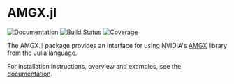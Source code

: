 # AMGX.jl 

[![Documentation](https://img.shields.io/badge/docs-stable-blue.svg)](https://JuliaComputing.github.io/AMGX.jl/stable)
[![Build Status](https://github.com/JuliaComputing/AMGX.jl/workflows/CI/badge.svg)](https://github.com/JuliaComputing/AMGX.jl/actions)
[![Coverage](https://codecov.io/gh/JuliaComputing/AMGX.jl/branch/master/graph/badge.svg)](https://codecov.io/gh/JuliaComputing/AMGX.jl)

The AMGX.jl package provides an interface for using NVIDIA's [AMGX](https://github.com/NVIDIA/AMGX) library from the Julia language.

For installation instructions, overview and examples, see the
[documentation](https://JuliaComputing.github.io/AMGX.jl/stable).

